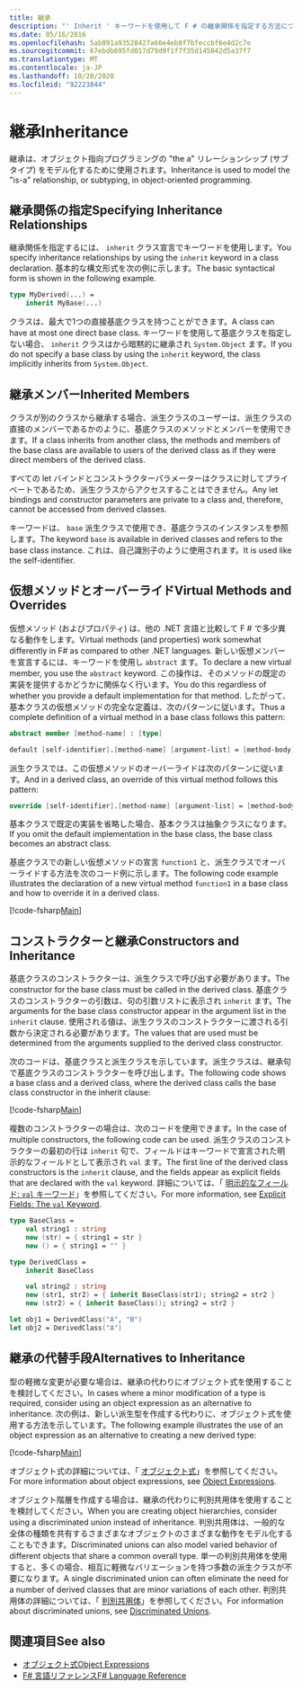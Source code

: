 ```yaml
---
title: 継承
description: "' Inherit ' キーワードを使用して F # の継承関係を指定する方法について説明します。"
ms.date: 05/16/2016
ms.openlocfilehash: 5ab891a93528427a66e4eb8f7bfeccbf6e4d2c7e
ms.sourcegitcommit: 67ebdb695fd017d79d9f1f7f35d145042d5a37f7
ms.translationtype: MT
ms.contentlocale: ja-JP
ms.lasthandoff: 10/20/2020
ms.locfileid: "92223844"
---
```

# <a name="inheritance"></a><span data-ttu-id="4cb70-103">継承</span><span class="sxs-lookup"><span data-stu-id="4cb70-103">Inheritance</span></span>

<span data-ttu-id="4cb70-104">継承は、オブジェクト指向プログラミングの "the a" リレーションシップ (サブタイプ) をモデル化するために使用されます。</span><span class="sxs-lookup"><span data-stu-id="4cb70-104">Inheritance is used to model the "is-a" relationship, or subtyping, in object-oriented programming.</span></span>

## <a name="specifying-inheritance-relationships"></a><span data-ttu-id="4cb70-105">継承関係の指定</span><span class="sxs-lookup"><span data-stu-id="4cb70-105">Specifying Inheritance Relationships</span></span>

<span data-ttu-id="4cb70-106">継承関係を指定するには、 `inherit` クラス宣言でキーワードを使用します。</span><span class="sxs-lookup"><span data-stu-id="4cb70-106">You specify inheritance relationships by using the `inherit` keyword in a class declaration.</span></span> <span data-ttu-id="4cb70-107">基本的な構文形式を次の例に示します。</span><span class="sxs-lookup"><span data-stu-id="4cb70-107">The basic syntactical form is shown in the following example.</span></span>

```fsharp
type MyDerived(...) =
    inherit MyBase(...)
```

<span data-ttu-id="4cb70-108">クラスは、最大で1つの直接基底クラスを持つことができます。</span><span class="sxs-lookup"><span data-stu-id="4cb70-108">A class can have at most one direct base class.</span></span> <span data-ttu-id="4cb70-109">キーワードを使用して基底クラスを指定しない場合、 `inherit` クラスはから暗黙的に継承され `System.Object` ます。</span><span class="sxs-lookup"><span data-stu-id="4cb70-109">If you do not specify a base class by using the `inherit` keyword, the class implicitly inherits from `System.Object`.</span></span>

## <a name="inherited-members"></a><span data-ttu-id="4cb70-110">継承メンバー</span><span class="sxs-lookup"><span data-stu-id="4cb70-110">Inherited Members</span></span>

<span data-ttu-id="4cb70-111">クラスが別のクラスから継承する場合、派生クラスのユーザーは、派生クラスの直接のメンバーであるかのように、基底クラスのメソッドとメンバーを使用できます。</span><span class="sxs-lookup"><span data-stu-id="4cb70-111">If a class inherits from another class, the methods and members of the base class are available to users of the derived class as if they were direct members of the derived class.</span></span>

<span data-ttu-id="4cb70-112">すべての let バインドとコンストラクターパラメーターはクラスに対してプライベートであるため、派生クラスからアクセスすることはできません。</span><span class="sxs-lookup"><span data-stu-id="4cb70-112">Any let bindings and constructor parameters are private to a class and, therefore, cannot be accessed from derived classes.</span></span>

<span data-ttu-id="4cb70-113">キーワードは、 `base` 派生クラスで使用でき、基底クラスのインスタンスを参照します。</span><span class="sxs-lookup"><span data-stu-id="4cb70-113">The keyword `base` is available in derived classes and refers to the base class instance.</span></span> <span data-ttu-id="4cb70-114">これは、自己識別子のように使用されます。</span><span class="sxs-lookup"><span data-stu-id="4cb70-114">It is used like the self-identifier.</span></span>

## <a name="virtual-methods-and-overrides"></a><span data-ttu-id="4cb70-115">仮想メソッドとオーバーライド</span><span class="sxs-lookup"><span data-stu-id="4cb70-115">Virtual Methods and Overrides</span></span>

<span data-ttu-id="4cb70-116">仮想メソッド (およびプロパティ) は、他の .NET 言語と比較して F # で多少異なる動作をします。</span><span class="sxs-lookup"><span data-stu-id="4cb70-116">Virtual methods (and properties) work somewhat differently in F# as compared to other .NET languages.</span></span> <span data-ttu-id="4cb70-117">新しい仮想メンバーを宣言するには、キーワードを使用し `abstract` ます。</span><span class="sxs-lookup"><span data-stu-id="4cb70-117">To declare a new virtual member, you use the `abstract` keyword.</span></span> <span data-ttu-id="4cb70-118">この操作は、そのメソッドの既定の実装を提供するかどうかに関係なく行います。</span><span class="sxs-lookup"><span data-stu-id="4cb70-118">You do this regardless of whether you provide a default implementation for that method.</span></span> <span data-ttu-id="4cb70-119">したがって、基本クラスの仮想メソッドの完全な定義は、次のパターンに従います。</span><span class="sxs-lookup"><span data-stu-id="4cb70-119">Thus a complete definition of a virtual method in a base class follows this pattern:</span></span>

```fsharp
abstract member [method-name] : [type]

default [self-identifier].[method-name] [argument-list] = [method-body]
```

<span data-ttu-id="4cb70-120">派生クラスでは、この仮想メソッドのオーバーライドは次のパターンに従います。</span><span class="sxs-lookup"><span data-stu-id="4cb70-120">And in a derived class, an override of this virtual method follows this pattern:</span></span>

```fsharp
override [self-identifier].[method-name] [argument-list] = [method-body]
```

<span data-ttu-id="4cb70-121">基本クラスで既定の実装を省略した場合、基本クラスは抽象クラスになります。</span><span class="sxs-lookup"><span data-stu-id="4cb70-121">If you omit the default implementation in the base class, the base class becomes an abstract class.</span></span>

<span data-ttu-id="4cb70-122">基底クラスでの新しい仮想メソッドの宣言 `function1` と、派生クラスでオーバーライドする方法を次のコード例に示します。</span><span class="sxs-lookup"><span data-stu-id="4cb70-122">The following code example illustrates the declaration of a new virtual method `function1` in a base class and how to override it in a derived class.</span></span>

[!code-fsharp[Main](~/samples/snippets/fsharp/lang-ref-1/snippet2601.fs)]

## <a name="constructors-and-inheritance"></a><span data-ttu-id="4cb70-123">コンストラクターと継承</span><span class="sxs-lookup"><span data-stu-id="4cb70-123">Constructors and Inheritance</span></span>

<span data-ttu-id="4cb70-124">基底クラスのコンストラクターは、派生クラスで呼び出す必要があります。</span><span class="sxs-lookup"><span data-stu-id="4cb70-124">The constructor for the base class must be called in the derived class.</span></span> <span data-ttu-id="4cb70-125">基底クラスのコンストラクターの引数は、句の引数リストに表示され `inherit` ます。</span><span class="sxs-lookup"><span data-stu-id="4cb70-125">The arguments for the base class constructor appear in the argument list in the `inherit` clause.</span></span> <span data-ttu-id="4cb70-126">使用される値は、派生クラスのコンストラクターに渡される引数から決定される必要があります。</span><span class="sxs-lookup"><span data-stu-id="4cb70-126">The values that are used must be determined from the arguments supplied to the derived class constructor.</span></span>

<span data-ttu-id="4cb70-127">次のコードは、基底クラスと派生クラスを示しています。派生クラスは、継承句で基底クラスのコンストラクターを呼び出します。</span><span class="sxs-lookup"><span data-stu-id="4cb70-127">The following code shows a base class and a derived class, where the derived class calls the base class constructor in the inherit clause:</span></span>

[!code-fsharp[Main](~/samples/snippets/fsharp/lang-ref-1/snippet2602.fs)]

<span data-ttu-id="4cb70-128">複数のコンストラクターの場合は、次のコードを使用できます。</span><span class="sxs-lookup"><span data-stu-id="4cb70-128">In the case of multiple constructors, the following code can be used.</span></span> <span data-ttu-id="4cb70-129">派生クラスのコンストラクターの最初の行は `inherit` 句で、フィールドはキーワードで宣言された明示的なフィールドとして表示され `val` ます。</span><span class="sxs-lookup"><span data-stu-id="4cb70-129">The first line of the derived class constructors is the `inherit` clause, and the fields appear as explicit fields that are declared with the `val` keyword.</span></span> <span data-ttu-id="4cb70-130">詳細については、「 [明示的なフィールド: `val` キーワード](./members/explicit-fields-the-val-keyword.md)」を参照してください。</span><span class="sxs-lookup"><span data-stu-id="4cb70-130">For more information, see [Explicit Fields: The `val` Keyword](./members/explicit-fields-the-val-keyword.md).</span></span>

```fsharp
type BaseClass =
    val string1 : string
    new (str) = { string1 = str }
    new () = { string1 = "" }

type DerivedClass =
    inherit BaseClass

    val string2 : string
    new (str1, str2) = { inherit BaseClass(str1); string2 = str2 }
    new (str2) = { inherit BaseClass(); string2 = str2 }

let obj1 = DerivedClass("A", "B")
let obj2 = DerivedClass("A")
```

## <a name="alternatives-to-inheritance"></a><span data-ttu-id="4cb70-131">継承の代替手段</span><span class="sxs-lookup"><span data-stu-id="4cb70-131">Alternatives to Inheritance</span></span>

<span data-ttu-id="4cb70-132">型の軽微な変更が必要な場合は、継承の代わりにオブジェクト式を使用することを検討してください。</span><span class="sxs-lookup"><span data-stu-id="4cb70-132">In cases where a minor modification of a type is required, consider using an object expression as an alternative to inheritance.</span></span> <span data-ttu-id="4cb70-133">次の例は、新しい派生型を作成する代わりに、オブジェクト式を使用する方法を示しています。</span><span class="sxs-lookup"><span data-stu-id="4cb70-133">The following example illustrates the use of an object expression as an alternative to creating a new derived type:</span></span>

[!code-fsharp[Main](~/samples/snippets/fsharp/lang-ref-1/snippet2603.fs)]

<span data-ttu-id="4cb70-134">オブジェクト式の詳細については、「 [オブジェクト式](object-expressions.md)」を参照してください。</span><span class="sxs-lookup"><span data-stu-id="4cb70-134">For more information about object expressions, see [Object Expressions](object-expressions.md).</span></span>

<span data-ttu-id="4cb70-135">オブジェクト階層を作成する場合は、継承の代わりに判別共用体を使用することを検討してください。</span><span class="sxs-lookup"><span data-stu-id="4cb70-135">When you are creating object hierarchies, consider using a discriminated union instead of inheritance.</span></span> <span data-ttu-id="4cb70-136">判別共用体は、一般的な全体の種類を共有するさまざまなオブジェクトのさまざまな動作をモデル化することもできます。</span><span class="sxs-lookup"><span data-stu-id="4cb70-136">Discriminated unions can also model varied behavior of different objects that share a common overall type.</span></span> <span data-ttu-id="4cb70-137">単一の判別共用体を使用すると、多くの場合、相互に軽微なバリエーションを持つ多数の派生クラスが不要になります。</span><span class="sxs-lookup"><span data-stu-id="4cb70-137">A single discriminated union can often eliminate the need for a number of derived classes that are minor variations of each other.</span></span> <span data-ttu-id="4cb70-138">判別共用体の詳細については、「 [判別共用体](discriminated-unions.md)」を参照してください。</span><span class="sxs-lookup"><span data-stu-id="4cb70-138">For information about discriminated unions, see [Discriminated Unions](discriminated-unions.md).</span></span>

## <a name="see-also"></a><span data-ttu-id="4cb70-139">関連項目</span><span class="sxs-lookup"><span data-stu-id="4cb70-139">See also</span></span>

- [<span data-ttu-id="4cb70-140">オブジェクト式</span><span class="sxs-lookup"><span data-stu-id="4cb70-140">Object Expressions</span></span>](object-expressions.md)
- [<span data-ttu-id="4cb70-141">F# 言語リファレンス</span><span class="sxs-lookup"><span data-stu-id="4cb70-141">F# Language Reference</span></span>](index.md)
